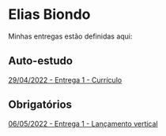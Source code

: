 # Elias Biondo
Minhas entregas estão definidas aqui:
## Auto-estudo
<a href="https://github.com/eliasbiondo/autoestudos-m2/tree/main/03_AUT_EST_ENTREGA/Semana%202"> 29/04/2022 - Entrega 1 - Currículo</a>
## Obrigatórios
<a href="https://github.com/eliasbiondo/autoestudos-m2/tree/main/04_AUT_EST_EX_OBRIGATORIOS/Semana%203"> 06/05/2022 - Entrega 1 - Lançamento vertical</a>
